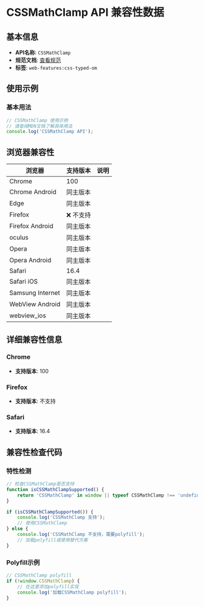 # CSSMathClamp API 兼容性数据

## 基本信息

- **API名称**: `CSSMathClamp`
- **规范文档**: [查看规范](https://drafts.css-houdini.org/css-typed-om/#cssmathclamp)
- **标签**: `web-features:css-typed-om`

## 使用示例

### 基本用法

```javascript
// CSSMathClamp 使用示例
// 请查阅MDN文档了解具体用法
console.log('CSSMathClamp API');
```

## 浏览器兼容性

| 浏览器 | 支持版本 | 说明 |
|--------|----------|------|
| Chrome | 100 |  |
| Chrome Android | 同主版本 |  |
| Edge | 同主版本 |  |
| Firefox | ❌ 不支持 |  |
| Firefox Android | 同主版本 |  |
| oculus | 同主版本 |  |
| Opera | 同主版本 |  |
| Opera Android | 同主版本 |  |
| Safari | 16.4 |  |
| Safari iOS | 同主版本 |  |
| Samsung Internet | 同主版本 |  |
| WebView Android | 同主版本 |  |
| webview_ios | 同主版本 |  |

## 详细兼容性信息

### Chrome

- **支持版本**: 100

### Firefox

- **支持版本**: 不支持

### Safari

- **支持版本**: 16.4

## 兼容性检查代码

### 特性检测

```javascript
// 检查CSSMathClamp是否支持
function isCSSMathClampSupported() {
    return 'CSSMathClamp' in window || typeof CSSMathClamp !== 'undefined';
}

if (isCSSMathClampSupported()) {
    console.log('CSSMathClamp 支持');
    // 使用CSSMathClamp
} else {
    console.log('CSSMathClamp 不支持，需要polyfill');
    // 加载polyfill或使用替代方案
}
```

### Polyfill示例

```javascript
// CSSMathClamp polyfill
if (!window.CSSMathClamp) {
    // 在这里添加polyfill实现
    console.log('加载CSSMathClamp polyfill');
}
```

